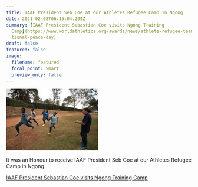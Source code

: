 ```yaml
---
title: IAAF President Seb Coe at our Athletes Refugee Camp in Ngong
date: 2021-02-08T06:15:04.209Z
summary: [IAAF President Sebastian Coe visits Ngong Training
  Camp](https://www.worldathletics.org/awards/news/athlete-refugee-team-interna\
  tional-peace-day)
draft: false
featured: false
image:
  filename: featured
  focal_point: Smart
  preview_only: false
---
```

![](iaafngong.jpg)

It was an Honour to receive IAAF President Seb Coe at our Athletes Refugee Camp in Ngong.



[IAAF President Sebastian Coe visits Ngong Training Camp](https://www.worldathletics.org/awards/news/athlete-refugee-team-international-peace-day)
